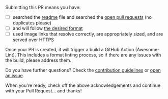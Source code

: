 Submitting this PR means you have:

- [ ] searched the [readme](https://github.com/edm00se/awesome-board-games/blob/master/readme.md) file and searched the [open pull requests](https://github.com/edm00se/awesome-board-games/pulls) (no duplicates please)
- [ ] and will follow [the desired format](https://github.com/edm00se/awesome-board-games/blob/master/formatting.md)
- [ ] used image links that resolve correctly, are appropriately sized, and are served over HTTPS

Once your PR is created, it will trigger a build a GitHub Action (Awesome-Lint). This includes a format linting process, so if there are any issues with the build, please address them.

Do you have further questions? Check the [contribution guidelines](https://github.com/edm00se/awesome-board-games/blob/master/contributing.md) or [open an issue](https://github.com/edm00se/awesome-board-games/issues/new).

When you're ready, check off the above acknowledgements and continue with your Pull Request... and thanks!
